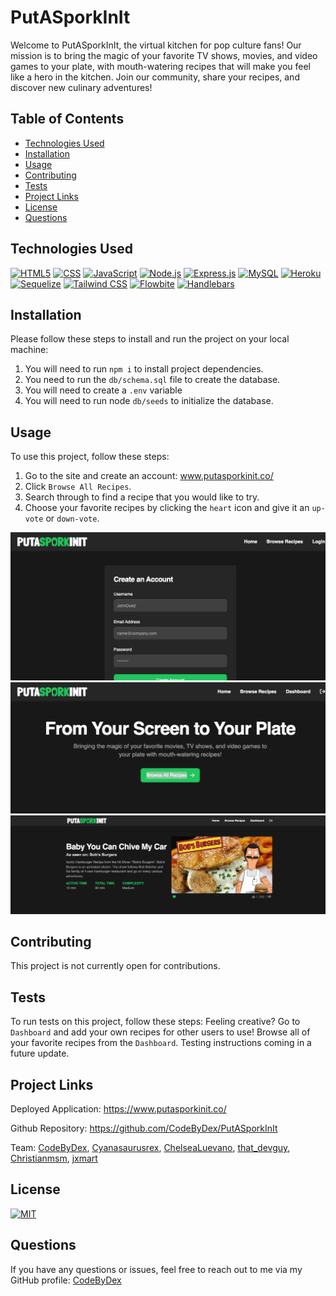# PutASporkInIt
  
Welcome to PutASporkInIt, the virtual kitchen for pop culture fans! Our mission is to bring the magic of your favorite TV shows, movies, and video games to your plate, with mouth-watering recipes that will make you feel like a hero in the kitchen. Join our community, share your recipes, and discover new culinary adventures!
  
  
## Table of Contents

- [Technologies Used](#technologies-used)
- [Installation](#installation)
- [Usage](#usage)
- [Contributing](#contributing)
- [Tests](#tests)
- [Project Links](#project-links)
- [License](#license)
- [Questions](#questions)

## Technologies Used

[![HTML5](https://img.shields.io/badge/HTML5-v5-orange)](https://developer.mozilla.org/en-US/docs/Web/Guide/HTML/HTML5)
[![CSS](https://img.shields.io/badge/CSS-v3-blue)](https://developer.mozilla.org/en-US/docs/Web/CSS)
[![JavaScript](https://img.shields.io/badge/JavaScript-ES6+-yellow)](https://www.ecma-international.org/ecma-262/)
[![Node.js](https://img.shields.io/badge/Node.js-v14.17.0-green)](https://nodejs.org/)
[![Express.js](https://img.shields.io/badge/Express.js-v4.17.1-lightgrey)](https://expressjs.com/)
[![MySQL](https://img.shields.io/badge/MySQL-v8.0-blue)](https://www.mysql.com/)
[![Heroku](https://img.shields.io/badge/Heroku-deployed-purple)](https://www.heroku.com/)
[![Sequelize](https://img.shields.io/badge/Sequelize-v6.6.2-blueviolet)](https://sequelize.org/)
[![Tailwind CSS](https://img.shields.io/badge/Tailwind_CSS-v2.2.15-blue)](https://tailwindcss.com/)
[![Flowbite](https://img.shields.io/badge/Flowbite-v3.3.0-green)](https://flowbite.com/)
[![Handlebars](https://img.shields.io/badge/Handlebars-v4.7.7-orange)](https://handlebarsjs.com/)

## Installation

Please follow these steps to install and run the project on your local machine:

1. You will need to run `npm i` to install project dependencies.
2. You need to run the `db/schema.sql` file to create the database.
3. You will need to create a `.env` variable
4. You will need to run node `db/seeds` to initialize the database.
  
## Usage
  
To use this project, follow these steps:
1. Go to the site and create an account: www.putasporkinit.co/
2. Click `Browse All Recipes`. 
3. Search through to find a recipe that you would like to try.
4. Choose your favorite recipes by clicking the `heart` icon and give it an `up-vote` or `down-vote`.

<img src="assets/www.putasporkinit.co_newUser.png">
<img src="assets/www.putasporkinit.co_.png">
<img src="assets/www.putasporkinit.co_recipe_2 (1).png">

## Contributing

This project is not currently open for contributions.

## Tests

To run tests on this project, follow these steps:
Feeling creative? Go to `Dashboard` and add your own recipes for other users to use!
Browse all of your favorite recipes from the `Dashboard`.
Testing instructions coming in a future update.
  
## Project Links
  
Deployed Application: https://www.putasporkinit.co/ 

Github Repository: https://github.com/CodeByDex/PutASporkInIt

Team: [CodeByDex](https://github.com/CodeByDex), [Cyanasaurusrex](https://github.com/Cyanasaurusrex), [ChelseaLuevano](https://github.com/ChelseaLuevano), [that_devguy](https://github.com/that_devguy), [Christianmsm](https://github.com/Christianmsm), [jxmart](https://github.com/jxmart)

## License
[![MIT](https://img.shields.io/badge/MIT-License-red)](https://www.mit.edu/~amini/LICENSE.md)
## Questions

If you have any questions or issues, feel free to reach out to me via my GitHub profile: [CodeByDex](https://github.com/CodeByDex)
